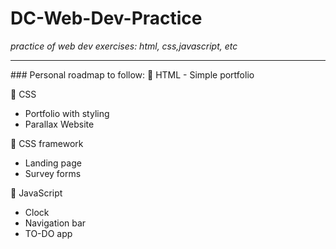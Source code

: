 # DC-Web-Dev-Practice
*practice of web dev exercises: html, css,javascript, etc*
<hr>
### Personal roadmap to follow: 
📌 HTML
- Simple portfolio

📌 CSS
- Portfolio with styling
- Parallax Website

📌 CSS framework
- Landing page
- Survey forms

📌 JavaScript
- Clock
- Navigation bar
- TO-DO app
